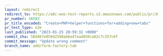 ```yaml
---
layout: redirect
redirect_to: https://a8c-woo-test-reports.s3.amazonaws.com/public/pr/36583/e2e/index.html
pr_number: 36583
pr_title_encoded: "Create+PHP+helper+functions+for+adding+new+tabs"
pr_test_type: e2e
last_published: "2023-01-25 20:59:32 +0000"
commit_sha: 58d467e059d2598ab6e47aad850ca82c7c357c6f
commit_message: "Update wrong comment"
branch_name: add/form-factory-tab
---
```

